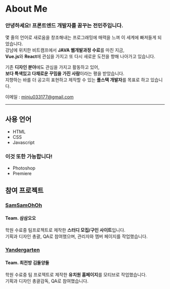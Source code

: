 # About Me

### 안녕하세요! 프론트엔드 개발자를 꿈꾸는 전민주입니다.   
몇 줄의 언어로 새로움을 창조해내는 프로그래밍에 매력을 느껴 이 세계에 빠져들게 되었습니다.   
강남에 위치한 비트캠프에서 **JAVA 웹개발과정 수료**를 마친 지금,   
**Vue.js**와 **React**에 관심을 가지고 또 다시 새로운 도전을 향해 나아가고 있습니다.   

기존 **디자인 분야**에도 관심을 가지고 활동하고 있어,   
**보다 특색있고 다채로운 꾸밈을 가진 사람**이라는 평을 받았습니다.   
지향하는 바를 더 공고히 표현하고 제작할 수 있는 **풀스택 개발자**를 목표로 하고 있습니다.   

이메일 : <minju033177@gmail.com>
<br>
<hr>

## 사용 언어
* HTML
* CSS
* Javascript
### 이것 또한 가능합니다!
* Photoshop 
* Premiere

## 참여 프로젝트
### [SamSamOhOh](https://github.com/Minju-Jeon/Jeon-Minju/tree/main/SSFF)   
#### Team. 삼삼오오   
학원 수료중 팀프로젝트로 제작한 **스터디 모집/구인 사이트**입니다.   
기획과 디자인 총괄, QA로 참여했으며, 관리자와 멤버 페이지를 작업했습니다.   

### [Yandergarten](https://github.com/Minju-Jeon/Project/tree/main/Yangdergarten)
#### Team. 최전방 김둘양둘   
학원 수료중 팀 프로젝트로 제작한 **유치원 홈페이지**를 모티브로 작업했습니다.   
기획과 디자인 총괄감독, QA로 참여했습니다.
<br>


